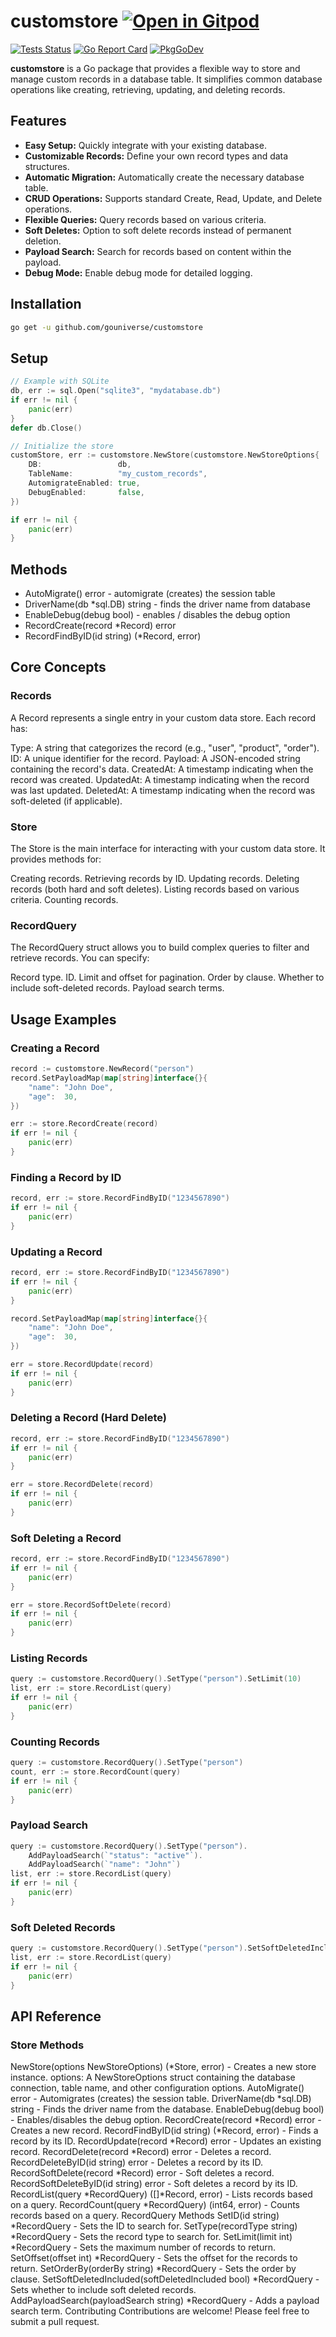 # customstore <a href="https://gitpod.io/#https://github.com/gouniverse/customstore" style="float:right:"><img src="https://gitpod.io/button/open-in-gitpod.svg" alt="Open in Gitpod" loading="lazy"></a>

[![Tests Status](https://github.com/gouniverse/customstore/actions/workflows/tests.yml/badge.svg?branch=main)](https://github.com/gouniverse/customstore/actions/workflows/tests.yml)
[![Go Report Card](https://goreportcard.com/badge/github.com/gouniverse/customstore)](https://goreportcard.com/report/github.com/gouniverse/customstore)
[![PkgGoDev](https://pkg.go.dev/badge/github.com/gouniverse/customstore)](https://pkg.go.dev/github.com/gouniverse/customstore)

**customstore** is a Go package that provides a flexible way to store and manage custom records in a database table. It simplifies common database operations like creating, retrieving, updating, and deleting records.

## Features

*   **Easy Setup:** Quickly integrate with your existing database.
*   **Customizable Records:** Define your own record types and data structures.
*   **Automatic Migration:** Automatically create the necessary database table.
*   **CRUD Operations:** Supports standard Create, Read, Update, and Delete operations.
*   **Flexible Queries:** Query records based on various criteria.
*   **Soft Deletes:** Option to soft delete records instead of permanent deletion.
*   **Payload Search:** Search for records based on content within the payload.
*   **Debug Mode:** Enable debug mode for detailed logging.

## Installation

```bash
go get -u github.com/gouniverse/customstore
```

## Setup

```go
// Example with SQLite
db, err := sql.Open("sqlite3", "mydatabase.db")
if err != nil {
    panic(err)
}
defer db.Close()

// Initialize the store
customStore, err := customstore.NewStore(customstore.NewStoreOptions{
	DB:                 db,
	TableName:          "my_custom_records",
	AutomigrateEnabled: true,
	DebugEnabled:       false,
})

if err != nil {
    panic(err)
}
```

## Methods

- AutoMigrate() error - automigrate (creates) the session table
- DriverName(db *sql.DB) string - finds the driver name from database
- EnableDebug(debug bool) - enables / disables the debug option
- RecordCreate(record *Record) error
- RecordFindByID(id string) (*Record, error)

## Core Concepts

### Records
A Record represents a single entry in your custom data store. Each record has:

Type: A string that categorizes the record (e.g., "user", "product", "order").
ID: A unique identifier for the record.
Payload: A JSON-encoded string containing the record's data.
CreatedAt: A timestamp indicating when the record was created.
UpdatedAt: A timestamp indicating when the record was last updated.
DeletedAt: A timestamp indicating when the record was soft-deleted (if applicable).

### Store
The Store is the main interface for interacting with your custom data store. It provides methods for:

Creating records.
Retrieving records by ID.
Updating records.
Deleting records (both hard and soft deletes).
Listing records based on various criteria.
Counting records.

### RecordQuery
The RecordQuery struct allows you to build complex queries to filter and retrieve records. You can specify:

Record type.
ID.
Limit and offset for pagination.
Order by clause.
Whether to include soft-deleted records.
Payload search terms.

## Usage Examples

### Creating a Record

```go
record := customstore.NewRecord("person")
record.SetPayloadMap(map[string]interface{}{
	"name": "John Doe",
	"age":  30,
})

err := store.RecordCreate(record)
if err != nil {
	panic(err)
}
```

### Finding a Record by ID

```go
record, err := store.RecordFindByID("1234567890")
if err != nil {
	panic(err)
}
```

### Updating a Record
```go
record, err := store.RecordFindByID("1234567890")
if err != nil {
	panic(err)
}

record.SetPayloadMap(map[string]interface{}{
	"name": "John Doe",
	"age":  30,
})

err = store.RecordUpdate(record)
if err != nil {
	panic(err)
}
```

### Deleting a Record (Hard Delete)
```go
record, err := store.RecordFindByID("1234567890")
if err != nil {
	panic(err)
}

err = store.RecordDelete(record)
if err != nil {
	panic(err)
}
```

### Soft Deleting a Record
```go
record, err := store.RecordFindByID("1234567890")
if err != nil {
	panic(err)
}

err = store.RecordSoftDelete(record)
if err != nil {
	panic(err)
}
```

### Listing Records
```go
query := customstore.RecordQuery().SetType("person").SetLimit(10)
list, err := store.RecordList(query)
if err != nil {
	panic(err)
}
```

### Counting Records
```go
query := customstore.RecordQuery().SetType("person")
count, err := store.RecordCount(query)
if err != nil {
	panic(err)
}
```

### Payload Search
```go
query := customstore.RecordQuery().SetType("person").
    AddPayloadSearch(`"status": "active"`).
	AddPayloadSearch(`"name": "John"`)
list, err := store.RecordList(query)
if err != nil {
	panic(err)
}
```

### Soft Deleted Records
```go
query := customstore.RecordQuery().SetType("person").SetSoftDeletedIncluded(true)
list, err := store.RecordList(query)
if err != nil {
	panic(err)
}
```


## API Reference

### Store Methods

NewStore(options NewStoreOptions) (*Store, error) - Creates a new store instance.
options: A NewStoreOptions struct containing the database connection, table name, and other configuration options.
AutoMigrate() error - Automigrates (creates) the session table.
DriverName(db *sql.DB) string - Finds the driver name from the database.
EnableDebug(debug bool) - Enables/disables the debug option.
RecordCreate(record *Record) error - Creates a new record.
RecordFindByID(id string) (*Record, error) - Finds a record by its ID.
RecordUpdate(record *Record) error - Updates an existing record.
RecordDelete(record *Record) error - Deletes a record.
RecordDeleteByID(id string) error - Deletes a record by its ID.
RecordSoftDelete(record *Record) error - Soft deletes a record.
RecordSoftDeleteByID(id string) error - Soft deletes a record by its ID.
RecordList(query *RecordQuery) ([]*Record, error) - Lists records based on a query.
RecordCount(query *RecordQuery) (int64, error) - Counts records based on a query.
RecordQuery Methods
SetID(id string) *RecordQuery - Sets the ID to search for.
SetType(recordType string) *RecordQuery - Sets the record type to search for.
SetLimit(limit int) *RecordQuery - Sets the maximum number of records to return.
SetOffset(offset int) *RecordQuery - Sets the offset for the records to return.
SetOrderBy(orderBy string) *RecordQuery - Sets the order by clause.
SetSoftDeletedIncluded(softDeletedIncluded bool) *RecordQuery - Sets whether to include soft deleted records.
AddPayloadSearch(payloadSearch string) *RecordQuery - Adds a payload search term.
Contributing
Contributions are welcome! Please feel free to submit a pull request.